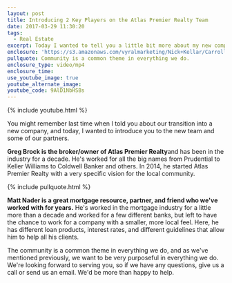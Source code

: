 ```yaml
---
layout: post
title: Introducing 2 Key Players on the Atlas Premier Realty Team
date: 2017-03-29 11:30:20
tags:
  - Real Estate
excerpt: Today I wanted to tell you a little bit more about my new company venture and introduce you to some important people who play a big role in our success.
enclosure: 'https://s3.amazonaws.com/vyralmarketing/Nick+Kellar/CarrollCounty+Real+Estate+Introductions.mp4'
pullquote: Community is a common theme in everything we do.
enclosure_type: video/mp4
enclosure_time:
use_youtube_image: true
youtube_alternate_image:
youtube_code: 9AlD1NbHSBs
---
```



{% include youtube.html %}

You might remember last time when I told you about our transition into a new company, and today, I wanted to introduce you to the new team and some of our partners.

**Greg Brock is the broker/owner of Atlas Premier Realty**and has been in the industry for a decade. He's worked for all the big names from Prudential to Keller Williams to Coldwell Banker and others. In 2014, he started Atlas Premier Realty with a very specific vision for the local community.

{% include pullquote.html %}

**Matt Nader is a great mortgage resource, partner, and friend who we've worked with for years.** He's worked in the mortgage industry for a little more than a decade and worked for a few different banks, but left to have the chance to work for a company with a smaller, more local feel. Here, he has different loan products, interest rates, and different guidelines that allow him to help all his clients.

The community is a common theme in everything we do, and as we've mentioned previously, we want to be very purposeful in everything we do. We're looking forward to serving you, so if we have any questions, give us a call or send us an email. We'd be more than happy to help.